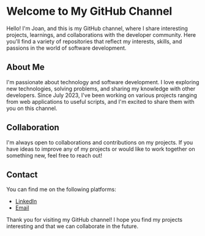 # Welcome to My GitHub Channel

Hello! I'm Joan, and this is my GitHub channel, where I share interesting projects, learnings, and collaborations with the developer community. Here you'll find a variety of repositories that reflect my interests, skills, and passions in the world of software development.

## About Me

I'm passionate about technology and software development. I love exploring new technologies, solving problems, and sharing my knowledge with other developers. Since July 2023, I've been working on various projects ranging from web applications to useful scripts, and I'm excited to share them with you on this channel.

## Collaboration

I'm always open to collaborations and contributions on my projects. If you have ideas to improve any of my projects or would like to work together on something new, feel free to reach out!

## Contact

You can find me on the following platforms:

- [LinkedIn](https://www.linkedin.com/in/joan-benaiges-94bb9460/)
- [Email](jobeto87@gmail.com)

Thank you for visiting my GitHub channel! I hope you find my projects interesting and that we can collaborate in the future.

